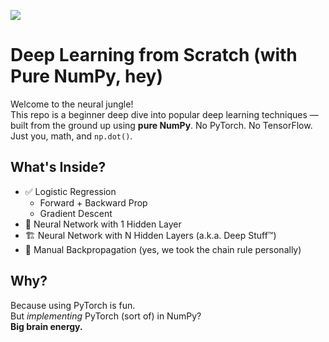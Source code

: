 ![](https://api.visitorbadge.io/api/VisitorHit?user=Vitgracer&repo=Backprop-From-Scratch&countColor=%237B1E7A)

# Deep Learning from Scratch (with Pure NumPy, hey)

Welcome to the neural jungle!  
This repo is a beginner deep dive into popular deep learning techniques — built from the ground up using **pure NumPy**. No PyTorch. No TensorFlow. Just you, math, and `np.dot()`.

## What's Inside?

- ✅ Logistic Regression  
  - Forward + Backward Prop  
  - Gradient Descent  
- 🧠 Neural Network with 1 Hidden Layer  
- 🏗️ Neural Network with N Hidden Layers (a.k.a. Deep Stuff™)  
- 🔁 Manual Backpropagation (yes, we took the chain rule personally)

## Why?

Because using PyTorch is fun.  
But *implementing* PyTorch (sort of) in NumPy?  
**Big brain energy.**
